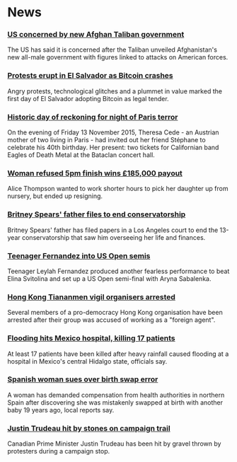 # News
### [US concerned by new Afghan Taliban government](https://www.bbc.com/news/world-asia-58484155)
The US has said it is concerned after the Taliban unveiled Afghanistan's new all-male government with figures linked to attacks on American forces.
### [Protests erupt in El Salvador as Bitcoin crashes](https://www.bbc.com/news/business-58459098)
Angry protests, technological glitches and a plummet in value marked the first day of El Salvador adopting Bitcoin as legal tender.
### [Historic day of reckoning for night of Paris terror](https://www.bbc.com/news/world-europe-58472506)
On the evening of Friday 13 November 2015, Theresa Cede - an Austrian mother of two living in Paris - had invited out her friend Stéphane to celebrate his 40th birthday. Her present: two tickets for Californian band Eagles of Death Metal at the Bataclan concert hall.
### [Woman refused 5pm finish wins £185,000 payout](https://www.bbc.com/news/business-58473802)
Alice Thompson wanted to work shorter hours to pick her daughter up from nursery, but ended up resigning.
### [Britney Spears' father files to end conservatorship](https://www.bbc.com/news/world-us-canada-58483461)
Britney Spears' father has filed papers in a Los Angeles court to end the 13-year conservatorship that saw him overseeing her life and finances.
### [Teenager Fernandez into US Open semis](https://www.bbc.com/sport/tennis/58482860)
Teenager Leylah Fernandez produced another fearless performance to beat Elina Svitolina and set up a US Open semi-final with Aryna Sabalenka.
### [Hong Kong Tiananmen vigil organisers arrested](https://www.bbc.com/news/world-asia-58483848)
Several members of a pro-democracy Hong Kong organisation have been arrested after their group was accused of working as a "foreign agent".
### [Flooding hits Mexico hospital, killing 17 patients](https://www.bbc.com/news/world-latin-america-58482986)
At least 17 patients have been killed after heavy rainfall caused flooding at a hospital in Mexico's central Hidalgo state, officials say. 
### [Spanish woman sues over birth swap error](https://www.bbc.com/news/world-europe-58474478)
A woman has demanded compensation from health authorities in northern Spain after discovering she was mistakenly swapped at birth with another baby 19 years ago, local reports say.
### [Justin Trudeau hit by stones on campaign trail](https://www.bbc.com/news/world-us-canada-58472456)
Canadian Prime Minister Justin Trudeau has been hit by gravel thrown by protesters during a campaign stop.
